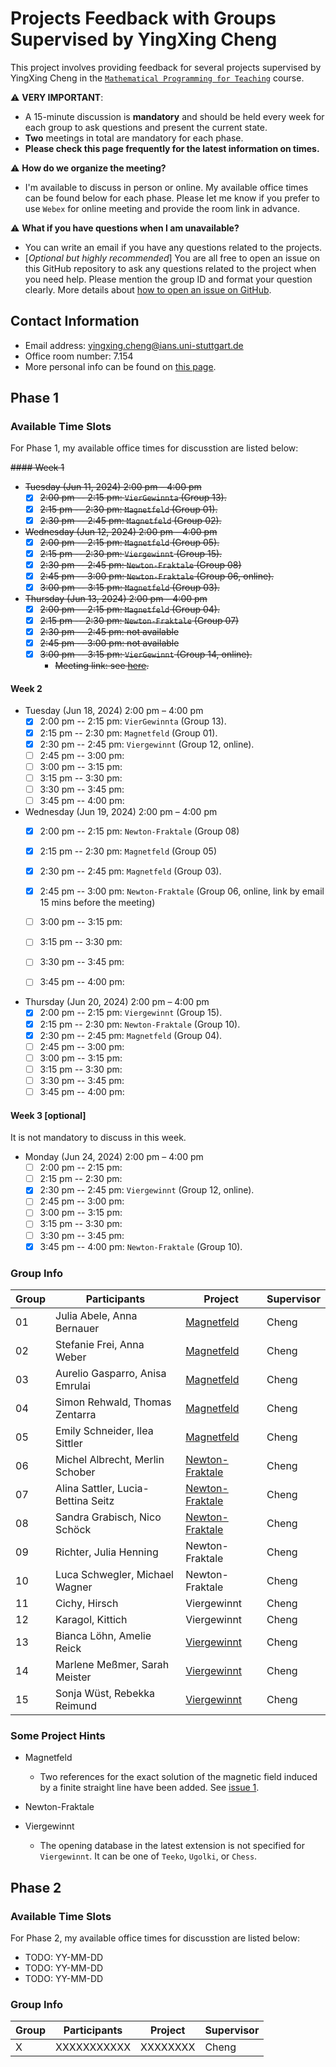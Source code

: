 # Projects Feedback with Groups Supervised by YingXing Cheng

This project involves providing feedback for several projects supervised by YingXing Cheng in the [``Mathematical Programming for Teaching``](https://ilias3.uni-stuttgart.de/ilias.php?baseClass=ilrepositorygui&ref_id=3636004) course.

:warning: **VERY IMPORTANT**:

- A 15-minute discussion is **mandatory** and should be held every week for each group to ask questions and present the current state.
- **Two** meetings in total are mandatory for each phase.
- **Please check this page frequently for the latest information on times.**

:warning: **How do we organize the meeting?**

- I'm available to discuss in person or online. My available office times can be found below for each phase. Please let me know if you prefer to use `Webex` for online meeting and provide the room link in advance.

:warning: **What if you have questions when I am unavailable?**

- You can write an email if you have any questions related to the projects.
- [*Optional but highly recommended*] You are all free to open an issue on this GitHub repository to ask any questions related to the project when you need help. Please mention the group ID and format your question clearly. More details about [how to open an issue on GitHub](https://docs.github.com/en/issues/tracking-your-work-with-issues/creating-an-issue).

## Contact Information

- Email address: <yingxing.cheng@ians.uni-stuttgart.de>
- Office room number: 7.154
- More personal info can be found on [this page](https://www.ians.uni-stuttgart.de/institute/team/Cheng-00009/).

## Phase 1

### Available Time Slots

For Phase 1, my available office times for discusstion are listed below:

<s>
#### Week 1

- Tuesday (Jun 11, 2024) 2:00 pm – 4:00 pm
  - [x] 2:00 pm -- 2:15 pm: `VierGewinnta` (Group 13).
  - [x] 2:15 pm -- 2:30 pm: `Magnetfeld` (Group 01).
  - [x] 2:30 pm -- 2:45 pm: `Magnetfeld` (Group 02).

- Wednesday (Jun 12, 2024) 2:00 pm – 4:00 pm
  - [x] 2:00 pm -- 2:15 pm: `Magnetfeld` (Group 05).
  - [x] 2:15 pm -- 2:30 pm: `Viergewinnt` (Group 15).
  - [x] 2:30 pm -- 2:45 pm: `Newton-Fraktale` (Group 08)
  - [x] 2:45 pm -- 3:00 pm: `Newton-Fraktale` (Group 06, online).
  - [x] 3:00 pm -- 3:15 pm: `Magnetfeld` (Group 03).

- Thursday (Jun 13, 2024) 2:00 pm – 4:00 pm
  - [x] 2:00 pm -- 2:15 pm: `Magnetfeld` (Group 04).
  - [x] 2:15 pm -- 2:30 pm: `Newton-Fraktale` (Group 07)
  - [x] 2:30 pm -- 2:45 pm: not available
  - [x] 2:45 pm -- 3:00 pm: not available
  - [x] 3:00 pm -- 3:15 pm: `VierGewinnt` (Group 14, online).
    - Meeting link: see [here](https://meet313.webex.com/meet313/j.php?MTID=mcebe9bb8b97e4cee4fda906fdd8d3387).
</s>


#### Week 2

- Tuesday (Jun 18, 2024) 2:00 pm – 4:00 pm
  - [x] 2:00 pm -- 2:15 pm: `VierGewinnta` (Group 13).
  - [x] 2:15 pm -- 2:30 pm: `Magnetfeld` (Group 01).
  - [x] 2:30 pm -- 2:45 pm: `Viergewinnt` (Group 12, online).
  - [ ] 2:45 pm -- 3:00 pm:
  - [ ] 3:00 pm -- 3:15 pm:
  - [ ] 3:15 pm -- 3:30 pm:
  - [ ] 3:30 pm -- 3:45 pm:
  - [ ] 3:45 pm -- 4:00 pm:

- Wednesday (Jun 19, 2024) 2:00 pm – 4:00 pm
  - [x] 2:00 pm -- 2:15 pm: `Newton-Fraktale` (Group 08)
  - [x] 2:15 pm -- 2:30 pm: `Magnetfeld` (Group 05)
  - [x] 2:30 pm -- 2:45 pm: `Magnetfeld` (Group 03).
  - [x] 2:45 pm -- 3:00 pm: `Newton-Fraktale` (Group 06, online, link by email 15 mins before the meeting)
  - [ ] 3:00 pm -- 3:15 pm:
  - [ ] 3:15 pm -- 3:30 pm:
  - [ ] 3:30 pm -- 3:45 pm:
  - [ ] 3:45 pm -- 4:00 pm:


- Thursday (Jun 20, 2024) 2:00 pm – 4:00 pm
  - [x] 2:00 pm -- 2:15 pm: `Viergewinnt` (Group 15).
  - [x] 2:15 pm -- 2:30 pm: `Newton-Fraktale` (Group 10).
  - [x] 2:30 pm -- 2:45 pm: `Magnetfeld` (Group 04).
  - [ ] 2:45 pm -- 3:00 pm:
  - [ ] 3:00 pm -- 3:15 pm:
  - [ ] 3:15 pm -- 3:30 pm:
  - [ ] 3:30 pm -- 3:45 pm:
  - [ ] 3:45 pm -- 4:00 pm:

#### Week 3 [optional]

It is not mandatory to discuss in this week.

- Monday (Jun 24, 2024) 2:00 pm – 4:00 pm
  - [ ] 2:00 pm -- 2:15 pm:
  - [ ] 2:15 pm -- 2:30 pm:
  - [x] 2:30 pm -- 2:45 pm: `Viergewinnt` (Group 12, online).
  - [ ] 2:45 pm -- 3:00 pm:
  - [ ] 3:00 pm -- 3:15 pm:
  - [ ] 3:15 pm -- 3:30 pm:
  - [ ] 3:30 pm -- 3:45 pm:
  - [x] 3:45 pm -- 4:00 pm: `Newton-Fraktale` (Group 10).

### Group Info

| Group | Participants           | Project        | Supervisor |
|-------|------------------------|----------------|------------|
| 01    | Julia Abele, Anna Bernauer        | [Magnetfeld](./phase1/group-01.md)     | Cheng      |
| 02    | Stefanie Frei, Anna Weber         | [Magnetfeld](./phase1/group-02.md)     | Cheng      |
| 03    | Aurelio Gasparro, Anisa Emrulai   | [Magnetfeld](./phase1/group-03.md)     | Cheng      |
| 04    | Simon Rehwald, Thomas Zentarra    | [Magnetfeld](./phase1/group-04.md)     | Cheng      |
| 05    | Emily Schneider, Ilea Sittler     | [Magnetfeld](./phase1/group-05.md)     | Cheng      |
| 06    | Michel Albrecht, Merlin Schober   | [Newton-Fraktale](./phase1/group-06.md)| Cheng      |
| 07    | Alina Sattler, Lucia-Bettina Seitz| [Newton-Fraktale](./phase1/group-07.md)| Cheng      |
| 08    | Sandra Grabisch, Nico Schöck      | [Newton-Fraktale](./phase1/group-08.md)| Cheng      |
| 09    | Richter, Julia Henning            | Newton-Fraktale| Cheng      |
| 10    | Luca Schwegler, Michael Wagner    | Newton-Fraktale| Cheng      |
| 11    | Cichy, Hirsch                     | Viergewinnt    | Cheng      |
| 12    | Karagol, Kittich                  | Viergewinnt    | Cheng      |
| 13    | Bianca Löhn, Amelie Reick         | [Viergewinnt](./phase1/group-13.md)    | Cheng      |
| 14    | Marlene Meßmer, Sarah Meister     | [Viergewinnt](./phase1/group-14.md)    | Cheng      |
| 15    | Sonja Wüst, Rebekka Reimund       | [Viergewinnt](./phase1/group-15.md)    | Cheng      |

### Some Project Hints

- Magnetfeld
  - Two references for the exact solution of the magnetic field induced by a finite straight line have been added. See [issue 1](https://github.com/yingxingcheng/2024-python-project-feedback/issues/1).

- Newton-Fraktale

- Viergewinnt
  - The opening database in the latest extension is not specified for `Viergewinnt`. It can be one of `Teeko`, `Ugolki`, or `Chess`.


## Phase 2

### Available Time Slots

For Phase 2, my available office times for discusstion are listed below:

- TODO: YY-MM-DD
- TODO: YY-MM-DD
- TODO: YY-MM-DD

### Group Info

| Group | Participants | Project | Supervisor |
|-------|--------------|---------|------------|
| X     | XXXXXXXXXXX  | XXXXXXXX| Cheng      |
